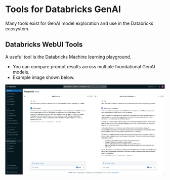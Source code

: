 # Tools for Databricks GenAI

Many tools exist for GenAI model exploration and use in the Databricks ecosystem.

## Databricks WebUI Tools

A useful tool is the Databricks Machine learning playground. 
- You can compare prompt results across multiple foundational GenAI models.
- Example image shown below.

<img src="https://github.com/lynnlangit/learn-databricks-genai/blob/main/images/playground.png">